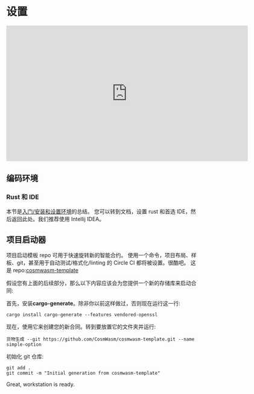 # 设置

<iframe src="https://player.vimeo.com/video/457712351" width="640" height="360" frameborder="0" allow="autoplay; fullscreen" allowfullscreen></iframe>

## 编码环境

### Rust 和 IDE
本节是[入门/安装和设置环境](../../getting-started/installation.md)的总结。
您可以转到文档，设置 rust 和首选 IDE，然后返回此处。我们推荐使用 Intellij IDEA。

## 项目启动器

项目启动模板 repo 可用于快速旋转新的智能合约。
使用一个命令，项目布局、样板、git，甚至用于自动测试/格式化/linting 的 Circle CI 都将被设置。很酷吧。
这是 repo:[cosmwasm-template](https://github.com/CosmWasm/cosmwasm-template)

假设您有上面的后续部分，那么以下内容应该会为您提供一个新的存储库来启动合同:

首先，安装**cargo-generate**。除非你以前这样做过，否则现在运行这一行:

`cargo install cargo-generate --features vendored-openssl`

现在，使用它来创建您的新合同。转到要放置它的文件夹并运行:

`货物生成 --git https://github.com/CosmWasm/cosmwasm-template.git --name simple-option`

初始化 git 仓库:

```shell
git add .
git commit -m "Initial generation from cosmwasm-template"
```

Great, workstation is ready.
